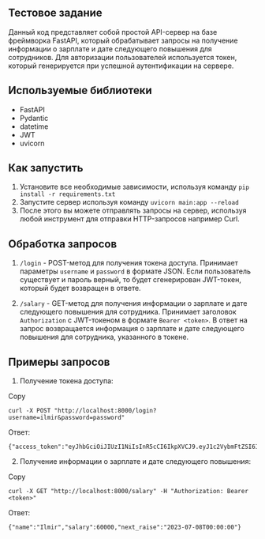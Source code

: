 
## Тестовое задание

Данный код представляет собой простой API-сервер на базе фреймворка FastAPI, который обрабатывает запросы на получение информации о зарплате и дате следующего повышения для сотрудников. Для авторизации пользователей используется токен, который генерируется при успешной аутентификации на сервере.

## Используемые библиотеки

-   FastAPI
-   Pydantic
-   datetime
-   JWT
-   uvicorn

## Как запустить

1.  Установите все необходимые зависимости, используя команду  `pip install -r requirements.txt`
2.  Запустите сервер используя команду  `uvicorn main:app --reload`
3.  После этого вы можете отправлять запросы на сервер, используя любой инструмент для отправки HTTP-запросов например Curl.

## Обработка запросов

1.  `/login`  - POST-метод для получения токена доступа. Принимает параметры  `username`  и  `password`  в формате JSON. Если пользователь существует и пароль верный, то будет сгенерирован JWT-токен, который будет возвращен в ответе.
    
2.  `/salary`  - GET-метод для получения информации о зарплате и дате следующего повышения для сотрудника. Принимает заголовок  `Authorization`  с JWT-токеном в формате  `Bearer <token>`. В ответ на запрос возвращается информация о зарплате и дате следующего повышения для сотрудника, указанного в токене.
    

## Примеры запросов

1.  Получение токена доступа:

Copy

```
curl -X POST "http://localhost:8000/login?username=ilmir&password=password" 
```

Ответ:



```
{"access_token":"eyJhbGciOiJIUzI1NiIsInR5cCI6IkpXVCJ9.eyJ1c2VybmFtZSI6ImlsbWlyIiwiZXhwIjoxNjg1Nzg5NTcyfQ.Hmvz_sxaPaYkIohRkY27QT41BFmiQTc0Zwavckg2SHI","token_type":"bearer"}

```

2.  Получение информации о зарплате и дате следующего повышения:

Copy

```
curl -X GET "http://localhost:8000/salary" -H "Authorization: Bearer <token>"
```

Ответ:

```
{"name":"Ilmir","salary":60000,"next_raise":"2023-07-08T00:00:00"}
```
